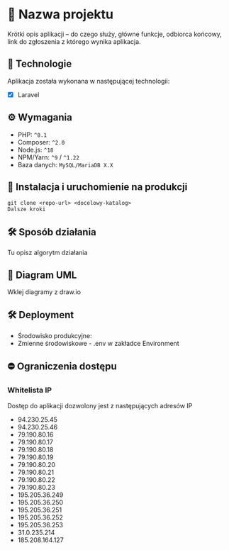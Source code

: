 # 📌 Nazwa projektu
Krótki opis aplikacji – do czego służy, główne funkcje, odbiorca końcowy, link do zgłoszenia z którego wynika aplikacja.

## 🚀 Technologie
Aplikacja została wykonana w następującej technologii:
- [x] Laravel

## ⚙️ Wymagania
- PHP: `^8.1`
- Composer: `^2.0`
- Node.js: `^18`
- NPM/Yarn: `^9` / `^1.22`
- Baza danych: `MySQL/MariaDB X.X`

## 🔧 Instalacja i uruchomienie na produkcji
```
git clone <repo-url> <docelowy-katalog>
Dalsze kroki
```

## 🛠️ Sposób działania
Tu opisz algorytm działania

## 🔀 Diagram UML
Wklej diagramy z draw.io

## 🛠️ Deployment
- Środowisko produkcyjne: <adres-url>
- Zmienne środowiskowe - .env w zakładce Environment

## ⛔ Ograniczenia dostępu
### Whitelista IP
Dostęp do aplikacji dozwolony jest z następujących adresów IP
- 94.230.25.45
- 94.230.25.46
- 79.190.80.16
- 79.190.80.17
- 79.190.80.18
- 79.190.80.19
- 79.190.80.20
- 79.190.80.21
- 79.190.80.22
- 79.190.80.23
- 195.205.36.249
- 195.205.36.250
- 195.205.36.251
- 195.205.36.252
- 195.205.36.253
- 31.0.235.214
- 185.208.164.127
